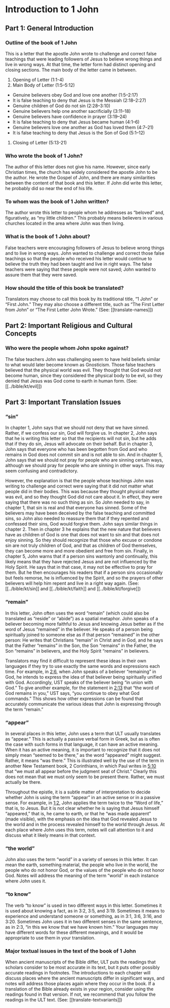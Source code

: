 # Introduction to 1 John

## Part 1: General Introduction

### Outline of the book of 1 John

This is a letter that the apostle John wrote to challenge and correct false teachings that were leading followers of Jesus to believe wrong things and live in wrong ways. At that time, the letter form had distinct opening and closing sections. The main body of the letter came in between.

1. Opening of Letter (1:1-4)
2. Main Body of Letter (1:5–5:12)

* Genuine believers obey God and love one another (1:5–2:17)
* It is false teaching to deny that Jesus is the Messiah (2:18–2:27)
* Genuine children of God do not sin (2:28–3:10)
* Genuine believers help one another sacrificially (3:11–18)
* Genuine believers have confidence in prayer (3:19–24)
* It is false teaching to deny that Jesus became human (4:1–6)
* Genuine believers love one another as God has loved them (4:7–21)
* It is false teaching to deny that Jesus is the Son of God (5:1–12)

1. Closing of Letter (5:13-21)

### Who wrote the book of 1 John?

The author of this letter does not give his name. However, since early Christian times, the church has widely considered the apostle John to be the author. He wrote the Gospel of John, and there are many similarities between the content of that book and this letter. If John did write this letter, he probably did so near the end of his life.

### To whom was the book of 1 John written?

The author wrote this letter to people whom he addresses as “beloved” and, figuratively, as “my little children.” This probably means believers in various churches located in the area where John was then living.

### What is the book of 1 John about?

False teachers were encouraging followers of Jesus to believe wrong things and to live in wrong ways. John wanted to challenge and correct those false teachings so that the people who received his letter would continue to believe the truth they had been taught and live in right ways. The false teachers were saying that these people were not saved; John wanted to assure them that they were saved.

### How should the title of this book be translated?

Translators may choose to call this book by its traditional title, “1 John” or “First John.” They may also choose a different title, such as “The First Letter from John” or “The First Letter John Wrote.” (See: [[translate-names]])

## Part 2: Important Religious and Cultural Concepts

### Who were the people whom John spoke against?

The false teachers John was challenging seem to have held beliefs similar to what would later become known as Gnosticism. Those false teachers believed that the physical world was evil. They thought that God would not become human, since they considered the physical body to be evil, so they denied that Jesus was God come to earth in human form. (See: [[../bible/kt/evil]])

## Part 3: Important Translation Issues

### “sin”

In chapter 1, John says that we should not deny that we have sinned. Rather, if we confess our sin, God will forgive us. In chapter 2, John says that he is writing this letter so that the recipients will not sin, but he adds that if they do sin, Jesus will advocate on their behalf. But in chapter 3, John says that everyone who has been begotten from God and who remains in God does not commit sin and is not able to sin. And in chapter 5, John says that we should not pray for people who are sinning certain ways, although we should pray for people who are sinning in other ways. This may seem confusing and contradictory.

However, the explanation is that the people whose teachings John was writing to challenge and correct were saying that it did not matter what people did in their bodies. This was because they thought physical matter was evil, and so they thought God did not care about it. In effect, they were saying that there was no such thing as sin. So John needed to say, in chapter 1, that sin is real and that everyone has sinned. Some of the believers may have been deceived by the false teaching and committed sins, so John also needed to reassure them that if they repented and confessed their sins, God would forgive them. John says similar things in chapter 2. Then in chapter 3 he explains that the new nature that believers have as children of God is one that does not want to sin and that does not enjoy sinning. So they should recognize that those who excuse or condone sin are not truly children of God, and that as children of God themselves, they can become more and more obedient and free from sin. Finally, in chapter 5, John warns that if a person sins wantonly and continually, this likely means that they have rejected Jesus and are not influenced by the Holy Spirit. He says that in that case, it may not be effective to pray for them. But he then encourages his readers that if a person sins occasionally but feels remorse, he is influenced by the Spirit, and so the prayers of other believers will help him repent and live in a right way again. (See: [[../bible/kt/sin]] and [[../bible/kt/faith]] and [[../bible/kt/forgive]])

### “remain”

In this letter, John often uses the word “remain” (which could also be translated as “reside” or “abide”) as a spatial metaphor. John speaks of a believer becoming more faithful to Jesus and knowing Jesus better as if the word of Jesus “remained” in the believer. He speaks of a person being spiritually joined to someone else as if that person “remained” in the other person: He writes that Christians “remain” in Christ and in God, and he says that the Father “remains” in the Son, the Son “remains” in the Father, the Son “remains” in believers, and the Holy Spirit “remains” in believers.

Translators may find it difficult to represent these ideas in their own languages if they try to use exactly the same words and expressions each time. For example, in [2:6](../02/06.md), when John speaks of a believer “remaining” in God, he intends to express the idea of that believer being spiritually unified with God. Accordingly, UST speaks of the believer being “in union with God.” To give another example, for the statement in [2:13](../02/13.md) that “the word of God remains in you,” UST says, “you continue to obey what God commands.” This shows how other expressions can be found that accurately communicate the various ideas that John is expressing through the term “remain.”

### “appear”

In several places in this letter, John uses a term that ULT usually translates as “appear.” This is actually a passive verbal form in Greek, but as is often the case with such forms in that language, it can have an active meaning. When it has an active meaning, it is important to recognize that it does not simply mean “seemed to be there,” as the word “appeared” might suggest. Rather, it means “was there.” This is illustrated well by the use of the term in another New Testament book, 2 Corinthians, in which Paul writes in [5:10](../2co/05/10.md) that “we must all appear before the judgment seat of Christ.” Clearly this does not mean that we must only seem to be present there. Rather, we must actually be there.

Throughout the epistle, it is a subtle matter of interpretation to decide whether John is using the term “appear” in an active sense or in a passive sense. For example, in [1:2](../01/02.md), John applies the term twice to the “Word of life,” that is, to Jesus. But it is not clear whether he is saying that Jesus himself “appeared,” that is, he came to earth, or that he “was made apparent” (made visible), with the emphasis on the idea that God revealed Jesus to the world and in the process revealed himself to the world through Jesus. At each place where John uses this term, notes will call attention to it and discuss what it likely means in that context.

### “the world”

John also uses the term “world” in a variety of senses in this letter. It can mean the earth, something material, the people who live in the world, the people who do not honor God, or the values of the people who do not honor God. Notes will address the meaning of the term “world” in each instance where John uses it.

### “to know”

The verb “to know” is used in two different ways in this letter. Sometimes it is used about knowing a fact, as in 3:2, 3:5, and 3:19. Sometimes it means to experience and understand someone or something, as in 3:1, 3:6, 3:16, and 3:20. Sometimes John uses it in two different senses in the same sentence, as in 2:3, “in this we know that we have known him.” Your languages may have different words for these different meanings, and it would be appropriate to use them in your translation.

### Major textual issues in the text of the book of 1 John

When ancient manuscripts of the Bible differ, ULT puts the readings that scholars consider to be most accurate in its text, but it puts other possibly accurate readings in footnotes. The introductions to each chapter will discuss places where the ancient manuscripts differ in significant ways, and notes will address those places again where they occur in the book. If a translation of the Bible already exists in your region, consider using the readings found in that version. If not, we recommend that you follow the readings in the ULT text. (See: [[translate-textvariants]])
